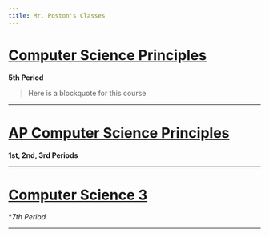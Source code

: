 ```yaml
---
title: Mr. Poston's Classes
---
```


# [Computer Science Principles](https://sites.google.com/g.risd.org/computer-science-principles)

**5th Period**

> Here is a blockquote for this course

---

# [AP Computer Science Principles](https://sites.google.com/g.risd.org/APCSP-2020-2021)

**1st, 2nd, 3rd Periods**

---

# [Computer Science 3](https://sites.google.com/g.risd.org/computer-science-3)

**7th Period*

---
